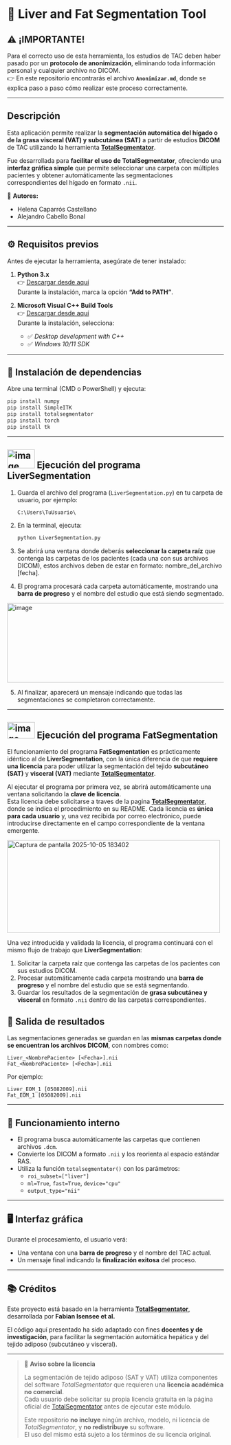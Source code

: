 # 🩻 Liver and Fat Segmentation Tool

## ⚠️ ¡IMPORTANTE!

Para el correcto uso de esta herramienta, los estudios de TAC deben haber pasado por un **protocolo de anonimización**, eliminando toda información personal y cualquier archivo no DICOM.  
👉 En este repositorio encontrarás el archivo **`Anonimizar.md`**, donde se explica paso a paso cómo realizar este proceso correctamente.

---

## Descripción

Esta aplicación permite realizar la **segmentación automática del hígado o de la grasa visceral (VAT) y subcutánea (SAT)** a partir de estudios **DICOM** de TAC utilizando la herramienta [**TotalSegmentator**](https://github.com/wasserth/TotalSegmentator?tab=readme-ov-file).

Fue desarrollada para **facilitar el uso de TotalSegmentator**, ofreciendo una **interfaz gráfica simple** que permite seleccionar una carpeta con múltiples pacientes y obtener automáticamente las segmentaciones correspondientes del hígado en formato `.nii`.

📘 **Autores:**  
- Helena Caparrós Castellano  
- Alejandro Cabello Bonal  

---

## ⚙️ Requisitos previos

Antes de ejecutar la herramienta, asegúrate de tener instalado:

1. **Python 3.x**  
   👉 [Descargar desde aquí](https://www.python.org/downloads/)  
   Durante la instalación, marca la opción **“Add to PATH”**.

2. **Microsoft Visual C++ Build Tools**  
   👉 [Descargar desde aquí](https://visualstudio.microsoft.com/visual-cpp-build-tools/)  
   Durante la instalación, selecciona:
   - ✅ *Desktop development with C++*  
   - ✅ *Windows 10/11 SDK*

---

## 🧩 Instalación de dependencias

Abre una terminal (CMD o PowerShell) y ejecuta:

```bash
pip install numpy
pip install SimpleITK
pip install totalsegmentator
pip install torch
pip install tk
```

---


## <img width="64" height="44" alt="image" src="https://github.com/user-attachments/assets/6c4970e8-2cde-42c2-91e7-6e073e81e111" /> Ejecución del programa **LiverSegmentation**


1. Guarda el archivo del programa (`LiverSegmentation.py`) en tu carpeta de usuario, por ejemplo:
   ```
   C:\Users\TuUsuario\
   ```

2. En la terminal, ejecuta:

   ```bash
   python LiverSegmentation.py
   ```

3. Se abrirá una ventana donde deberás **seleccionar la carpeta raíz** que contenga las carpetas de los pacientes (cada una con sus archivos DICOM), estos archivos deben de estar en formato: nombre_del_archivo [fecha].

4. El programa procesará cada carpeta automáticamente, mostrando una **barra de progreso** y el nombre del estudio que está siendo segmentado.

<img width="531" height="185" alt="image" src="https://github.com/user-attachments/assets/fb67b467-65ce-4dc6-8ef5-d1bd7a1e5a65" />


5. Al finalizar, aparecerá un mensaje indicando que todas las segmentaciones se completaron correctamente.

---


## <img width="64" height="38" alt="image" src="https://github.com/user-attachments/assets/1d5d0488-b94e-4371-a2a9-1da2db258d8c" /> Ejecución del programa **FatSegmentation**

El funcionamiento del programa **FatSegmentation** es prácticamente idéntico al de **LiverSegmentation**, con la única diferencia de que **requiere una licencia** para poder utilizar la segmentación del tejido **subcutáneo (SAT)** y **visceral (VAT)** mediante [**TotalSegmentator**](https://github.com/wasserth/TotalSegmentator?tab=readme-ov-file).

Al ejecutar el programa por primera vez, se abrirá automáticamente una ventana solicitando la **clave de licencia**.  
Esta licencia debe solicitarse a traves de la pagina [**TotalSegmentator**](https://github.com/wasserth/TotalSegmentator?tab=readme-ov-file), donde se indica el procedimiento en su README.
Cada licencia es **única para cada usuario** y, una vez recibida por correo electrónico, puede introducirse directamente en el campo correspondiente de la ventana emergente.

<img width="495" height="216" alt="Captura de pantalla 2025-10-05 183402" src="https://github.com/user-attachments/assets/9c092162-d3fd-48e0-8807-df858f7090cf" />

Una vez introducida y validada la licencia, el programa continuará con el mismo flujo de trabajo que **LiverSegmentation**:

1. Solicitar la carpeta raíz que contenga las carpetas de los pacientes con sus estudios DICOM.  
2. Procesar automáticamente cada carpeta mostrando una **barra de progreso** y el nombre del estudio que se está segmentando.  
3. Guardar los resultados de la segmentación de **grasa subcutánea y visceral** en formato `.nii` dentro de las carpetas correspondientes.


## 💾 Salida de resultados

Las segmentaciones generadas se guardan en las **mismas carpetas donde se encuentran los archivos DICOM**, con nombres como:

```
Liver_<NombrePaciente> [<Fecha>].nii
Fat_<NombrePaciente> [<Fecha>].nii
```
Por ejemplo:
```
Liver_EOM_1 [05082009].nii
Fat_EOM_1 [05082009].nii
```

---

## 🧠 Funcionamiento interno

- El programa busca automáticamente las carpetas que contienen archivos `.dcm`.
- Convierte los DICOM a formato `.nii` y los reorienta al espacio estándar RAS.
- Utiliza la función `totalsegmentator()` con los parámetros:
  - `roi_subset=["liver"]`
  - `ml=True`, `fast=True`, `device="cpu"`
  - `output_type="nii"`

---

## 🖥️ Interfaz gráfica

Durante el procesamiento, el usuario verá:
- Una ventana con una **barra de progreso** y el nombre del TAC actual.
- Un mensaje final indicando la **finalización exitosa** del proceso.

---

## 📚 Créditos

Este proyecto está basado en la herramienta [**TotalSegmentator**](https://github.com/wasserth/TotalSegmentator), desarrollada por **Fabian Isensee et al.**

El código aquí presentado ha sido adaptado con fines **docentes y de investigación**, para facilitar la segmentación automática hepática y del tejido adiposo (subcutáneo y visceral).

---

> 🧾 **Aviso sobre la licencia**
>
> La segmentación de tejido adiposo (SAT y VAT) utiliza componentes del software *TotalSegmentator* que requieren una **licencia académica no comercial**.  
> Cada usuario debe solicitar su propia licencia gratuita en la página oficial de [TotalSegmentator](https://github.com/wasserth/TotalSegmentator) antes de ejecutar este módulo.  
>
> Este repositorio **no incluye** ningún archivo, modelo, ni licencia de *TotalSegmentator*, y **no redistribuye** su software.  
> El uso del mismo está sujeto a los términos de su licencia original.


